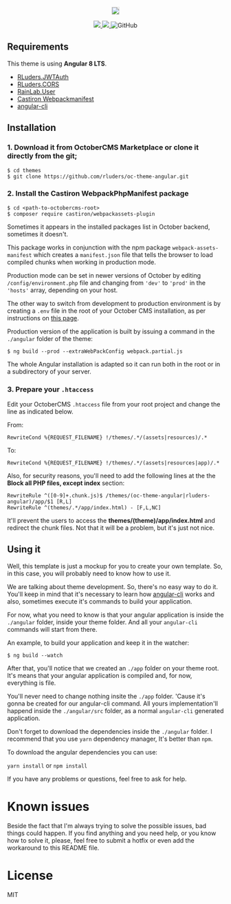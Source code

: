 <p align="center">
  <img src="https://github.com/rluders/oc-theme-angular/blob/master/assets/image.png" style="border:1px solid #ddd;width:auto;">
</p>

<p align="center">
  <a href="https://octobercms.com/theme/rluders-angular2">
    <img src="https://img.shields.io/badge/OctoberCMS-Theme-%23EE7203.svg">
  </a>
  <a href="https://www.paypal.com/cgi-bin/webscr?cmd=_s-xclick&hosted_button_id=2FHDXT4QTD7RA&source=url">
    <img src="https://img.shields.io/badge/Donate-PayPal-green.svg">
  </a>  
  <img alt="GitHub" src="https://img.shields.io/github/license/rluders/oc-theme-angular">
</p>

## Requirements

This theme is using **Angular 8 LTS**.

* [RLuders.JWTAuth](https://octobercms.com/plugin/rluders-jwtauth)
* [RLuders.CORS](https://octobercms.com/plugin/rluders-cors)
* [RainLab.User](https://octobercms.com/plugin/rainlab-user)
* [Castiron Webpackmanifest](https://github.com/webdeveric/webpack-assets-manifest)
* [angular-cli](https://cli.angular.io/)

## Installation

### 1. Download it from OctoberCMS Marketplace or clone it directly from the git;

```
$ cd themes
$ git clone https://github.com/rluders/oc-theme-angular.git
```

### 2. Install the **Castiron WebpackPhpManifest** package

```
$ cd <path-to-octobercms-root>
$ composer require castiron/webpackassets-plugin
```

Sometimes it appears in the installed packages list in October backend, sometimes it doesn't.

This package works in conjunction with the npm package `webpack-assets-manifest` which creates
a `manifest.json` file that tells the browser to load compiled chunks when working in production mode.

Production mode can be set in newer versions of October by editing `/config/environment.php` file
and changing from `'dev'` to `'prod'` in the `'hosts'` array, depending on your host.

The other way to switch from development to production environment is by creating a `.env` file in the
root of your October CMS installation, as per instructions on [this page](https://octobercms.com/docs/setup/configuration).

Production version of the application is built by issuing a command in the `./angular` folder of the theme:

```
$ ng build --prod --extraWebPackConfig webpack.partial.js
```

The whole Angular installation is adapted so it can run both in the root or in a subdirectory of your server.

### 3. Prepare your `.htaccess`

Edit your OctoberCMS `.htaccess` file from your root project and change the line as indicated below.

From:

```
RewriteCond %{REQUEST_FILENAME} !/themes/.*/(assets|resources)/.*
```

To:

```
RewriteCond %{REQUEST_FILENAME} !/themes/.*/(assets|resources|app)/.*
```

Also, for security reasons, you'll need to add the following lines at the the **Block all PHP files, except index** section:

```
RewriteRule ^([0-9]+.chunk.js)$ /themes/(oc-theme-angular|rluders-angular)/app/$1 [R,L]
RewriteRule ^(themes/.*/app/index.html) - [F,L,NC]
```

It'll prevent the users to access the **themes/(theme)/app/index.html** and redirect the chunk files. Not that it will be a problem, but it's just not nice.

## Using it

Well, this template is just a mockup for you to create your own template. So, in this case, you will probably need to know how to use it.

We are talking about theme development. So, there's no easy way to do it. You'll keep in mind that it's necessary to learn how [angular-cli](https://cli.angular.io/) works and also, sometimes execute it's commands to build your application.

For now, what you need to know is that your angular application is inside the `./angular` folder, inside your theme folder. And all your `angular-cli` commands will start from there.

An example, to build your application and keep it in the watcher:

```
$ ng build --watch
```

After that, you'll notice that we created an `./app` folder on your theme root. It's means that your angular application is compiled and, for now, everything is file.

You'll never need to change nothing insite the `./app` folder. 'Cause it's gonna be created for our angular-cli command. All yours implementation'll happend inside the `./angular/src` folder, as a normal `angular-cli` generated application.

Don't forget to download the dependencies inside the `./angular` folder. I recommend that you use `yarn` dependency manager, It's better than `npm`.

To download the angular dependencies you can use:

`yarn install` or `npm install`

If you have any problems or questions, feel free to ask for help.


# Known issues

Beside the fact that I'm always trying to solve the possible issues, bad things could happen.
If you find anything and you need help, or you know how to solve it, please, feel free to submit a hotfix or even add the workaround to this README file.

# License

MIT
